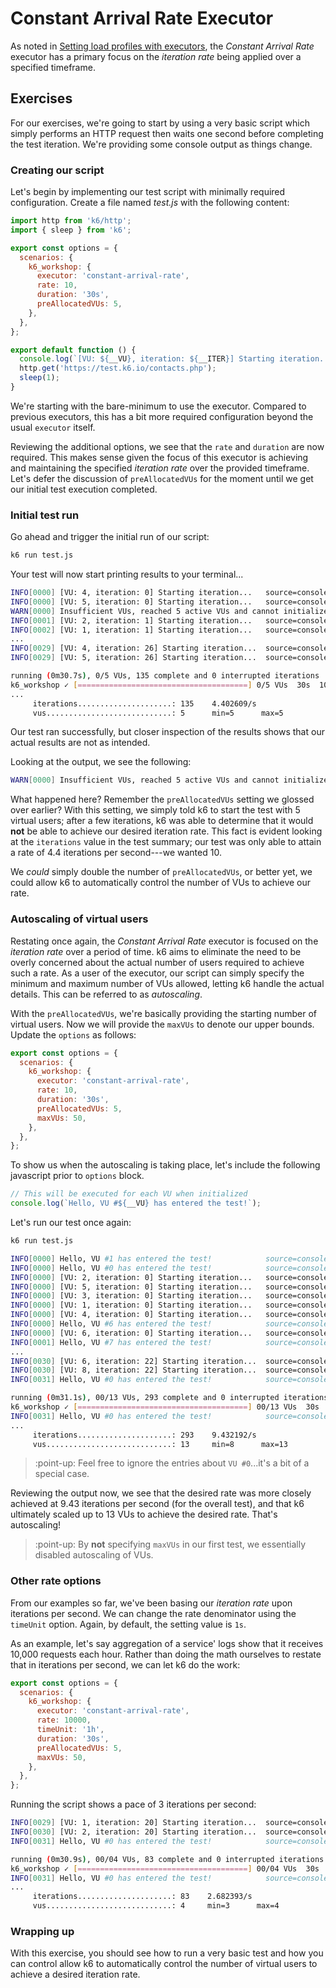 # Constant Arrival Rate Executor

As noted in [Setting load profiles with executors](../Setting-load-profiles-with-executors.md#Constant-Arrival-Rate), the _Constant Arrival Rate_ executor has a primary focus on the _iteration rate_ being applied over a specified timeframe.

## Exercises

For our exercises, we're going to start by using a very basic script which simply performs an HTTP request then waits one second before completing the test iteration. We're providing some console output as things change.

### Creating our script

Let's begin by implementing our test script with minimally required configuration. Create a file named _test.js_ with the following content:

```js
import http from 'k6/http';
import { sleep } from 'k6';

export const options = {
  scenarios: {
    k6_workshop: {
      executor: 'constant-arrival-rate',
      rate: 10,
      duration: '30s',
      preAllocatedVUs: 5,
    },
  },
};

export default function () {
  console.log(`[VU: ${__VU}, iteration: ${__ITER}] Starting iteration...`);
  http.get('https://test.k6.io/contacts.php');
  sleep(1);
}
```

We're starting with the bare-minimum to use the executor. Compared to previous executors, this has a bit more required configuration beyond the usual `executor` itself.

Reviewing the additional options, we see that the `rate` and `duration` are now required. This makes sense given the focus of this executor is achieving and maintaining the specified _iteration rate_ over the provided timeframe. Let's defer the discussion of `preAllocatedVUs` for the moment until we get our initial test execution completed.

### Initial test run

Go ahead and trigger the initial run of our script:

```bash
k6 run test.js
```

Your test will now start printing results to your terminal...

```bash
INFO[0000] [VU: 4, iteration: 0] Starting iteration...   source=console
INFO[0000] [VU: 5, iteration: 0] Starting iteration...   source=console
WARN[0000] Insufficient VUs, reached 5 active VUs and cannot initialize more  executor=constant-arrival-rate scenario=k6_workshop
INFO[0001] [VU: 2, iteration: 1] Starting iteration...   source=console
INFO[0002] [VU: 1, iteration: 1] Starting iteration...   source=console
...
INFO[0029] [VU: 4, iteration: 26] Starting iteration...  source=console
INFO[0029] [VU: 5, iteration: 26] Starting iteration...  source=console

running (0m30.7s), 0/5 VUs, 135 complete and 0 interrupted iterations
k6_workshop ✓ [======================================] 0/5 VUs  30s  10 iters/s
...
     iterations.....................: 135    4.402609/s
     vus............................: 5      min=5      max=5
```
Our test ran successfully, but closer inspection of the results shows that our actual results are not as intended.

Looking at the output, we see the following:

```bash
WARN[0000] Insufficient VUs, reached 5 active VUs and cannot initialize more  executor=constant-arrival-rate scenario=k6_workshop
```

What happened here? Remember the `preAllocatedVUs` setting we glossed over earlier? With this setting, we simply told k6 to start the test with 5 virtual users; after a few iterations, k6 was able to determine that it would **not** be able to achieve our desired iteration rate.
This fact is evident looking at the `iterations` value in the test summary; our test was only able to attain a rate of 4.4 iterations per second---we wanted 10.

We _could_ simply double the number of `preAllocatedVUs`, or better yet, we could allow k6 to automatically control the number of VUs to achieve our rate.

### Autoscaling of virtual users

Restating once again, the _Constant Arrival Rate_ executor is focused on the _iteration rate_ over a period of time. k6 aims to eliminate the need to be overly concerned about the actual number of users required to achieve such a rate. As a user of the executor, our script can simply specify the minimum and maximum number of VUs allowed, letting k6 handle the actual details. This can be referred to as _autoscaling_.

With the `preAllocatedVUs`, we're basically providing the starting number of virtual users. Now we will provide the `maxVUs` to denote our upper bounds. Update the `options` as follows:

```js
export const options = {
  scenarios: {
    k6_workshop: {
      executor: 'constant-arrival-rate',
      rate: 10,
      duration: '30s',
      preAllocatedVUs: 5,
      maxVUs: 50,
    },
  },
};
```
To show us when the autoscaling is taking place, let's include the following javascript prior to `options` block.
```js
// This will be executed for each VU when initialized
console.log(`Hello, VU #${__VU} has entered the test!`);
```

Let's run our test once again:
```bash
k6 run test.js
```

```bash
INFO[0000] Hello, VU #1 has entered the test!            source=console
INFO[0000] Hello, VU #0 has entered the test!            source=console
INFO[0000] [VU: 2, iteration: 0] Starting iteration...   source=console
INFO[0000] [VU: 5, iteration: 0] Starting iteration...   source=console
INFO[0000] [VU: 3, iteration: 0] Starting iteration...   source=console
INFO[0000] [VU: 1, iteration: 0] Starting iteration...   source=console
INFO[0000] [VU: 4, iteration: 0] Starting iteration...   source=console
INFO[0000] Hello, VU #6 has entered the test!            source=console
INFO[0000] [VU: 6, iteration: 0] Starting iteration...   source=console
INFO[0001] Hello, VU #7 has entered the test!            source=console
...
INFO[0030] [VU: 6, iteration: 22] Starting iteration...  source=console
INFO[0030] [VU: 8, iteration: 22] Starting iteration...  source=console
INFO[0031] Hello, VU #0 has entered the test!            source=console

running (0m31.1s), 00/13 VUs, 293 complete and 0 interrupted iterations
k6_workshop ✓ [======================================] 00/13 VUs  30s  10 iters/s
INFO[0031] Hello, VU #0 has entered the test!            source=console
...
     iterations.....................: 293    9.432192/s
     vus............................: 13     min=8      max=13
```
> :point-up: Feel free to ignore the entries about `VU #0`...it's a bit of a special case.

Reviewing the output now, we see that the desired rate was more closely achieved at 9.43 iterations per second (for the overall test), and that k6 ultimately scaled up to 13 VUs to achieve the desired rate. That's autoscaling!

> :point-up: By **not** specifying `maxVUs` in our first test, we essentially disabled autoscaling of VUs.

### Other rate options

From our examples so far, we've been basing our _iteration rate_ upon iterations per second. We can change the rate denominator using the `timeUnit` option. Again, by default, the setting value is `1s`. 

As an example, let's say aggregation of a service' logs show that it receives 10,000 requests each hour. Rather than doing the math ourselves to restate that in iterations per second, we can let k6 do the work:

```js
export const options = {
  scenarios: {
    k6_workshop: {
      executor: 'constant-arrival-rate',
      rate: 10000,
      timeUnit: '1h',
      duration: '30s',
      preAllocatedVUs: 5,
      maxVUs: 50,
    },
  },
};
```

Running the script shows a pace of 3 iterations per second:

```bash
INFO[0029] [VU: 1, iteration: 20] Starting iteration...  source=console
INFO[0030] [VU: 2, iteration: 20] Starting iteration...  source=console
INFO[0031] Hello, VU #0 has entered the test!            source=console

running (0m30.9s), 00/04 VUs, 83 complete and 0 interrupted iterations
k6_workshop ✓ [======================================] 00/04 VUs  30s  3 iters/s
INFO[0031] Hello, VU #0 has entered the test!            source=console
...
     iterations.....................: 83    2.682393/s
     vus............................: 4     min=3      max=4
```

### Wrapping up

With this exercise, you should see how to run a very basic test and how you can control allow k6 to automatically control the number of virtual users to achieve a desired iteration rate.
